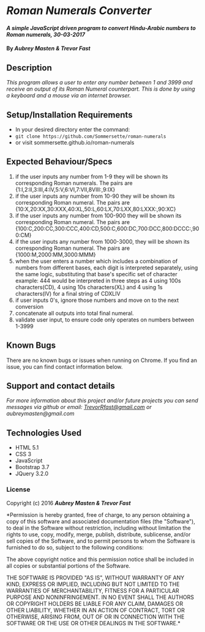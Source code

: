 # _Roman Numerals Converter_

#### _A simple JavaScript driven program to convert Hindu-Arabic numbers to Roman numerals, 30-03-2017_

#### By _**Aubrey Masten & Trevor Fast**_

## Description

_This program allows a user to enter any number between 1 and 3999 and receive an output of its Roman Numeral counterpart. This is done by using a keyboard and a mouse via an internet browser._

## Setup/Installation Requirements

* In your desired directory enter the command:
* `git clone https://github.com/Sommersette/roman-numerals`
* or visit sommersette.github.io/roman-numerals

## Expected Behaviour/Specs

  1. if the user inputs any number from 1-9 they will be shown its corresponding Roman numerals. The pairs are {1:I,2:II,3:III,4:IV,5:V,6:VI,7:VII,8VIII:,9:IX}
  2. if the user inputs any number from 10-90 they will be shown its corresponding Roman numeral. The pairs are {10:X,20:XX,30:XXX,40:XL,50:L,60:LX,70:LXX,80:LXXX:,90:XC}
  3. if the user inputs any number from 100-900 they will be shown its corresponding Roman numeral. The pairs are {100:C,200:CC,300:CCC,400:CD,500:C,600:DC,700:DCC,800:DCCC:,900:CM}
  4. if the user inputs any number from 1000-3000, they will be shown its corresponding Roman numeral. The pairs are {1000:M,2000:MM,3000:MMM}
  5. when the user enters a number which includes a combination of numbers from different bases, each digit is interpreted separately, using the same logic, substituting that base's specific set of character example: 444 would be interpreted in three steps as 4 using 100s characters(CD), 4 using 10s characters(XL) and 4 using 1s characters(IV) for a final string of CDXLIV
  6. if user inputs 0's, ignore those numbers and move on to the next conversion
  7. concatenate all outputs into total final numeral.
  8. validate user input, to ensure code only operates on numbers between 1-3999

## Known Bugs

There are no known bugs or issues when running on Chrome. If you find an issue, you can find contact information below.

## Support and contact details

_For more information about this project and/or future projects you can send messages via github or email: TrevorRfast@gmail.com or aubreymasten@gmail.com_

## Technologies Used

* HTML 5.1
* CSS 3
* JavaScript
* Bootstrap 3.7
* JQuery 3.2.0

### License

Copyright (c) 2016 **_Aubrey Masten & Trevor Fast_**

*Permission is hereby granted, free of charge, to any person obtaining a copy of this software and associated documentation files (the "Software"), to deal in the Software without restriction, including without limitation the rights to use, copy, modify, merge, publish, distribute, sublicense, and/or sell copies of the Software, and to permit persons to whom the Software is furnished to do so, subject to the following conditions:

The above copyright notice and this permission notice shall be included in all copies or substantial portions of the Software.

THE SOFTWARE IS PROVIDED "AS IS", WITHOUT WARRANTY OF ANY KIND, EXPRESS OR IMPLIED, INCLUDING BUT NOT LIMITED TO THE WARRANTIES OF MERCHANTABILITY, FITNESS FOR A PARTICULAR PURPOSE AND NONINFRINGEMENT. IN NO EVENT SHALL THE AUTHORS OR COPYRIGHT HOLDERS BE LIABLE FOR ANY CLAIM, DAMAGES OR OTHER LIABILITY, WHETHER IN AN ACTION OF CONTRACT, TORT OR OTHERWISE, ARISING FROM, OUT OF OR IN CONNECTION WITH THE SOFTWARE OR THE USE OR OTHER DEALINGS IN THE SOFTWARE.*
